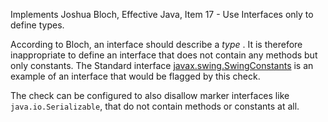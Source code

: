 Implements Joshua Bloch, Effective Java, Item 17 - Use Interfaces only to
define types.

According to Bloch, an interface should describe a *type* .
It is therefore inappropriate to define an interface that does not
contain any methods but only constants. The Standard interface [javax.swing.SwingConstants](https://docs.oracle.com/javase/8/docs/api/javax/swing/SwingConstants.html)
is an example of an interface that would be flagged by this check.

The check can be configured to also disallow marker interfaces like
`java.io.Serializable`, that do not contain methods or
constants at all.
